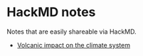 # HackMD notes

Notes that are easily shareable via HackMD.

- [Volcanic impact on the climate system](./volcano-papers.md)
